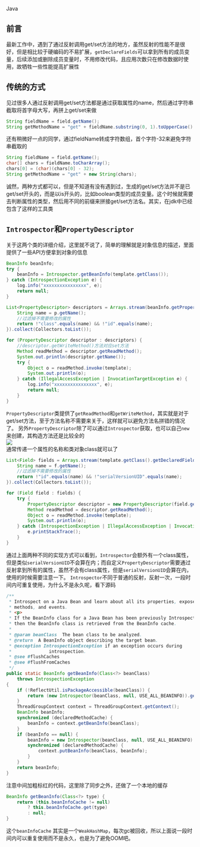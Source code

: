 Java
<a name="Wgufa"></a>
## 前言
最新工作中，遇到了通过反射调用get/set方法的地方，虽然反射的性能不是很好，但是相比较于硬编码的不易扩展，`getDeclareFields`可以拿到所有的成员变量，后续添加或删除成员变量时，不用修改代码，且应用次数只在修改数据时使用，故牺牲一些性能提高扩展性
<a name="LFYtM"></a>
## 传统的方式
见过很多人通过反射调用get/set方法都是通过获取属性的name，然后通过字符串截取将首字母大写，再拼上get/set来做
```java
String fieldName = field.getName();
String getMethodName = "get" + fieldName.substring(0, 1).toUpperCase() + fieldName.substring(1);
```
还有稍微好一点的同学，通过fieldName转成字符数组，首个字符-32来避免字符串截取的
```java
String fieldName = field.getName();
char[] chars = fieldName.toCharArray();
chars[0] = (char)(chars[0] - 32);
String getMethodName = "get" + new String(chars);
```
诚然，两种方式都可以，但是不知道有没有遇到过，生成的get/set方法并不是已get/set开头的，而是以is开头的，比如boolean类型的成员变量。这个时候就需要去判断属性的类型，然后用不同的前缀来拼接get/set方法名。其实，在jdk中已经包含了这样的工具类
<a name="PClvg"></a>
## `Introspector`和`PropertyDescriptor`
关于这两个类的详细介绍，这里就不说了，简单的理解就是对象信息的描述，里面提供了一些API方便拿到对象的信息
```java
BeanInfo beanInfo;
try {
    beanInfo = Introspector.getBeanInfo(template.getClass());
} catch (IntrospectionException e) {
    log.info("xxxxxxxxxxxxxxxx", e);
    return null;
}

List<PropertyDescriptor> descriptors = Arrays.stream(beanInfo.getPropertyDescriptors()).filter(p -> {
    String name = p.getName();
    //过滤掉不需要修改的属性
    return !"class".equals(name) && !"id".equals(name);
}).collect(Collectors.toList());

for (PropertyDescriptor descriptor : descriptors) {
    //descriptor.getWriteMethod()方法对应set方法
    Method readMethod = descriptor.getReadMethod();
    System.out.println(descriptor.getName());
    try {
        Object o = readMethod.invoke(template);
        System.out.println(o);
    } catch (IllegalAccessException | InvocationTargetException e) {
        log.info("xxxxxxxxxxxxxxxx", e);
        return null;
    }
}
```
`PropertyDescriptor`类提供了`getReadMethod`和`getWriteMethod`，其实就是对于get/set方法，至于方法名称不需要来关于，这样就可以避免方法名拼错的情况了。 另外`PropertyDescriptor`除了可以通过`Introspector`获取，也可以自己`new`来创建，其构造方法还是比较全的<br />![](https://cdn.nlark.com/yuque/0/2022/png/396745/1671634139330-03b88c40-933c-4330-8607-0d48c6845016.png#averageHue=%23f6f2ee&clientId=u51aad8e4-a3ba-4&from=paste&id=u4e168af8&originHeight=128&originWidth=421&originalType=url&ratio=1&rotation=0&showTitle=false&status=done&style=none&taskId=ue482d944-bf3c-4247-83f9-16a191256ef&title=)<br />通常传递一个属性的名称和类对象class就可以了
```java
List<Field> fields = Arrays.stream(template.getClass().getDeclaredFields()).filter(f -> {
    String name = f.getName();
    //过滤掉不需要修改的属性
    return !"id".equals(name) && !"serialVersionUID".equals(name);
}).collect(Collectors.toList());

for (Field field : fields) {
    try {
        PropertyDescriptor descriptor = new PropertyDescriptor(field.getName(), template.getClass());
        Method readMethod = descriptor.getReadMethod();
        Object o = readMethod.invoke(template);
        System.out.println(o);
    } catch (IntrospectionException | IllegalAccessException | InvocationTargetException e) {
        e.printStackTrace();
    }
}
```
通过上面两种不同的实现方式可以看到，`Introspector`会额外有一个class属性，但是类似`serialVersionUID`不会算在内；而自定义`PropertyDescriptor`需要通过反射拿到所有的属性，虽然不会有class属性，但是`serialVersionUID`会算在内，使用的时候需要注意一下。 `Introspector`不同于普通的反射，反射一次，一段时间内可重复使用，为什么不是永久呢，看下源码
```java
/**
 * Introspect on a Java Bean and learn about all its properties, exposed
 * methods, and events.
 * <p>
 * If the BeanInfo class for a Java Bean has been previously Introspected
 * then the BeanInfo class is retrieved from the BeanInfo cache.
 *
 * @param beanClass  The bean class to be analyzed.
 * @return  A BeanInfo object describing the target bean.
 * @exception IntrospectionException if an exception occurs during
 *              introspection.
 * @see #flushCaches
 * @see #flushFromCaches
 */
public static BeanInfo getBeanInfo(Class<?> beanClass)
    throws IntrospectionException
{
    if (!ReflectUtil.isPackageAccessible(beanClass)) {
        return (new Introspector(beanClass, null, USE_ALL_BEANINFO)).getBeanInfo();
    }
    ThreadGroupContext context = ThreadGroupContext.getContext();
    BeanInfo beanInfo;
    synchronized (declaredMethodCache) {
        beanInfo = context.getBeanInfo(beanClass);
    }
    if (beanInfo == null) {
        beanInfo = new Introspector(beanClass, null, USE_ALL_BEANINFO).getBeanInfo();
        synchronized (declaredMethodCache) {
            context.putBeanInfo(beanClass, beanInfo);
        }
    }
    return beanInfo;
}
```
注意中间加粗标红的代码，这里除了同步之外，还做了一个本地的缓存
```java
BeanInfo getBeanInfo(Class<?> type) {
    return (this.beanInfoCache != null)
        ? this.beanInfoCache.get(type)
        : null;
}
```
这个`beanInfoCache` 其实是一个`WeakHashMap`，每次gc被回收，所以上面说一段时间内可以重复使用而不是永久，也是为了避免OOM吧。
